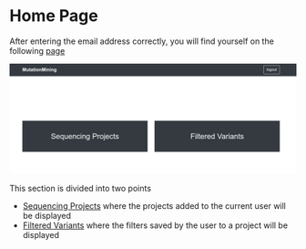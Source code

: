 # Home Page

After entering the email address correctly, you will find yourself on the following [page](https://mutationmining.usal.es/home)

![](../.gitbook/assets/main-page.png)

This section is divided into two points

* [Sequencing Projects](sequencing-projects.md) where the projects added to the current user will be displayed
* [Filtered Variants](filtered-variants.md) where the filters saved by the user to a project will be displayed
